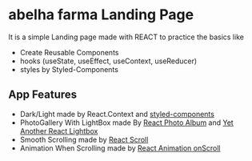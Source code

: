 # abelha farma Landing Page
It is a simple Landing page made with REACT to practice the basics like 
 - Create Reusable Components
 - hooks (useState, useEffect, useContext, useReducer)
 - styles by Styled-Components
 
## App Features
 - Dark/Light made by React.Context and [styled-components](https://styled-components.com/)
 - PhotoGallery With LightBox made By [React Photo Album](https://react-photo-album.com/) and [Yet Another React Lightbox](https://yet-another-react-lightbox.com/)
 - Smooth Scrolling made by [React Scroll](https://www.npmjs.com/package/react-scroll)
 - Animation When Scrolling made by [React Animation onScroll](https://www.npmjs.com/package/react-animation-on-scroll)

